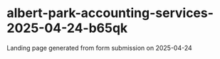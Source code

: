 # albert-park-accounting-services-2025-04-24-b65qk
Landing page generated from form submission on 2025-04-24
